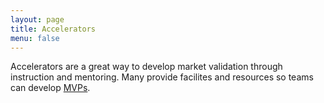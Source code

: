 ```yaml
---
layout: page
title: Accelerators
menu: false
---
```


Accelerators are a great way to develop market validation through
instruction and mentoring. Many provide facilites and resources so
teams can develop [MVPs](startup_dictionary.html#MVP).
